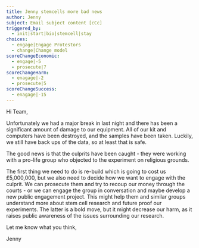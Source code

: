 ```yaml
---
title: Jenny stemcells more bad news
author: Jenny
subject: Email subject content [cCc]
triggered_by:
  - init|start|bio|stemcell|stay
choices:
  - engage|Engage Protestors
  - change|Change model
scoreChangeEconomic:
  - engage|-5
  - prosecute|7
scoreChangeHarm:
  - enagage|-2
  - prosecute|5
scoreChangeSuccess:
  - enagage|-15
---
```

Hi Team, 

Unfortunately we had a major break in last night and there has been a significant amount of damage to our equipment. All of our kit and computers have been destroyed, and the samples have been taken. Luckily, we still have back ups of the data, so at least that is safe. 

The good news is that the culprits have been caught - they were working with a pro-life group who objected to the experiment on religious grounds. 

The first thing we need to do is re-build which is going to cost us £5,000,000, but we also need to decide how we want to engage with the culprit. We can prosecute them and try to recoup our money through the courts - or we can engage the group in conversation and maybe develop a new public engagement project. This might help them and similar groups understand more about stem cell research and future proof our experiments. The latter is a bold move, but it might decrease our harm, as it raises public awareness of the issues surrounding our research.

Let me know what you think,

Jenny
